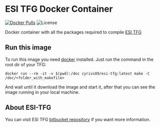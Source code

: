 # ESI TFG Docker Container
[![Docker Pulls](https://img.shields.io/docker/pulls/cyrivs89/esi-tfg.svg?style=plastic)](https://hub.docker.com/r/cyrivs89/esi-tfg/)
![License](https://img.shields.io/badge/License-GPL-blue.svg?style=plastic)

Docker container with all the packages required to compile [ESI TFG](https://bitbucket.org/arco_group/esi-tfg) 

## Run this image

To run this image you need [docker](http://docker.com) installed. Just run the command in the root dir of your TFG:

    docker run --rm -it -v $(pwd):/doc cyrivs89/esi-tfg:latest make -C /doc/<folder_with_makefile>

And wait until it download the image and start it, after that you can see the image running in your local machine.

## About ESI-TFG

You can visit ESI TFG [bitbucket repository](https://bitbucket.org/arco_group/esi-tfg) if you want more information.
